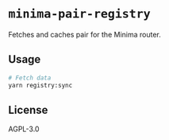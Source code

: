 # `minima-pair-registry`

Fetches and caches pair for the Minima router.

## Usage

```bash
# Fetch data
yarn registry:sync
```

## License

AGPL-3.0
